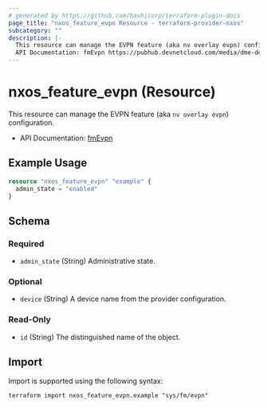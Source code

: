 ```yaml
---
# generated by https://github.com/hashicorp/terraform-plugin-docs
page_title: "nxos_feature_evpn Resource - terraform-provider-nxos"
subcategory: ""
description: |-
  This resource can manage the EVPN feature (aka nv overlay evpn) configuration.
  API Documentation: fmEvpn https://pubhub.devnetcloud.com/media/dme-docs-10-2-2/docs/Feature%20Management/fm:Evpn/
---
```


# nxos_feature_evpn (Resource)

This resource can manage the EVPN feature (aka `nv overlay evpn`) configuration.

- API Documentation: [fmEvpn](https://pubhub.devnetcloud.com/media/dme-docs-10-2-2/docs/Feature%20Management/fm:Evpn/)

## Example Usage

```terraform
resource "nxos_feature_evpn" "example" {
  admin_state = "enabled"
}
```

<!-- schema generated by tfplugindocs -->
## Schema

### Required

- `admin_state` (String) Administrative state.

### Optional

- `device` (String) A device name from the provider configuration.

### Read-Only

- `id` (String) The distinguished name of the object.

## Import

Import is supported using the following syntax:

```shell
terraform import nxos_feature_evpn.example "sys/fm/evpn"
```
